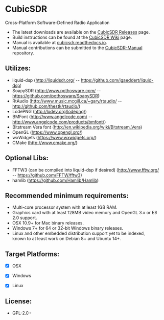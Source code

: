 CubicSDR
========

Cross-Platform Software-Defined Radio Application

- The latest downloads are available on the [CubicSDR Releases](https://github.com/cjcliffe/CubicSDR/releases) page.
- Build instructions can be found at the [CubicSDR Wiki](https://github.com/cjcliffe/CubicSDR/wiki) page.
- Manual is available at [cubicsdr.readthedocs.io](http://cubicsdr.readthedocs.io).
- Manual contributions can be submitted to the [CubicSDR-Manual](https://github.com/cjcliffe/CubicSDR-Manual) repository.

Utilizes: 
--------
  - liquid-dsp (http://liquidsdr.org/ -- https://github.com/jgaeddert/liquid-dsp)
  - SoapySDR (http://www.pothosware.com/ -- https://github.com/pothosware/SoapySDR)
  - RtAudio (http://www.music.mcgill.ca/~gary/rtaudio/ -- http://github.com/thestk/rtaudio/)
  - LodePNG (http://lodev.org/lodepng/)
  - BMFont (http://www.angelcode.com/ -- http://www.angelcode.com/products/bmfont/)
  - Bitstream Vera font (http://en.wikipedia.org/wiki/Bitstream_Vera)
  - OpenGL (https://www.opengl.org/)
  - wxWidgets (https://www.wxwidgets.org/)
  - CMake (http://www.cmake.org/)

Optional Libs:
--------
  - FFTW3 (can be compiled into liquid-dsp if desired) (http://www.fftw.org/ -- https://github.com/FFTW/fftw3)
  - hamlib (https://github.com/Hamlib/Hamlib)

Recommended minimum requirements:
--------------------
  - Multi-core processor system with at least 1GB RAM.
  - Graphics card with at least 128MB video memory and OpenGL 3.x or ES 2.0 support.
  - OSX 10.9+ for Mac binary releases.
  - Windows 7+ for 64 or 32-bit Windows binary releases.
  - Linux and other embedded distribution support yet to be indexed, known to at least work on Debian 8+ and Ubuntu 14+.

Target Platforms:
----------------
  - [x] OSX
  - [x] Windows
  - [x] Linux


License:
-------
  - GPL-2.0+
